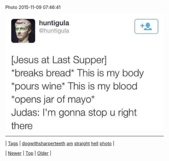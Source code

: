 <!--
title: Photo 2015-11-09 07
date: 2020-06-28T15:27:00.099Z
tags: dogwithsharperteeth, am, straight, hell, photo
-->


Photo 2015-11-09 07:46:41

![](132858827836-0.jpg)

<!--BOTTOM-POST-NAVIGATION-->
---

| [Tags](tags.md) | [dogwithsharperteeth](tag-dogwithsharperteeth.md) [am](tag-am.md) [straight](tag-straight.md) [hell](tag-hell.md) [photo](tag-photo.md) |

| [Newer](132855642385.md) | [Top](index.md) | [Older](132861197979.md) |